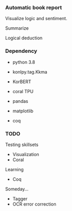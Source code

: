 ### Automatic book report

Visualize logic and sentiment.

Summarize

Logical deduction


### Dependency

* python 3.8
* konlpy.tag.Kkma
* KorBERT
* coral TPU
* pandas
* matplotlib
  
  
* coq


### TODO 

Testing skillsets
* Visualization
* Coral

Learning
* Coq

Someday...
* Tagger
* OCR error correction